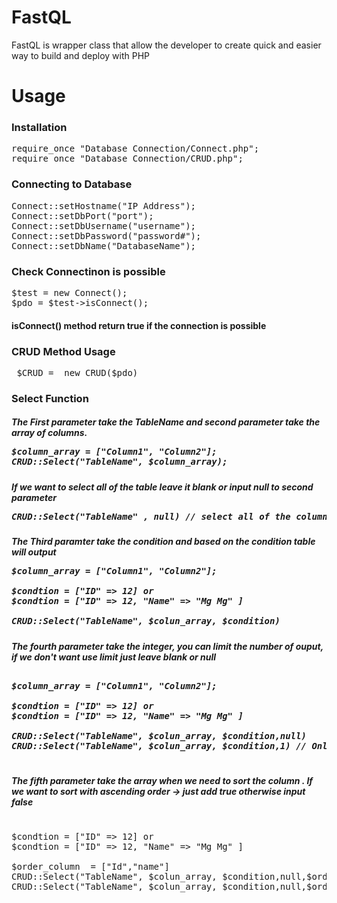 # FastQL
FastQL is wrapper class that allow the developer to create quick and easier way to build and deploy with PHP

<h1>Usage</h1>

<h3> Installation </h3>

<pre>
require_once "Database Connection/Connect.php";
require_once "Database Connection/CRUD.php";
</pre>

<h3> Connecting to Database </h3> 

<pre>
Connect::setHostname("IP Address");
Connect::setDbPort("port");
Connect::setDbUsername("username");
Connect::setDbPassword("password#");
Connect::setDbName("DatabaseName");
</pre>

<h3>Check Connectinon is possible </h3> 

<pre>
$test = new Connect();
$pdo = $test->isConnect();
</pre>

<h4>isConnect() method return true if the connection is possible</h4>

<h3>CRUD Method Usage</h3>

<pre>
 $CRUD =  new CRUD($pdo)
</pre>

<h3>Select Function</h3>

<h5> The First parameter take the TableName and second parameter take the array of columns. <br>

<pre>
$column_array = ["Column1", "Column2"]; 
CRUD::Select("TableName", $column_array); 
</pre> 

<h5> If we want to select all of the table leave it blank or input null to second parameter

<pre>
CRUD::Select("TableName" , null) // select all of the columns in Table
</pre>

<h5> The Third paramter take the condition and based on the condition table will output

<pre>
$column_array = ["Column1", "Column2"]; 

$condtion = ["ID" => 12] or
$condtion = ["ID" => 12, "Name" => "Mg Mg" ]  

CRUD::Select("TableName", $colun_array, $condition) 
</pre>

<h5> The fourth parameter take the integer, you can limit the number of ouput, if we don't want use limit just leave blank or null

<pre>

$column_array = ["Column1", "Column2"]; 

$condtion = ["ID" => 12] or
$condtion = ["ID" => 12, "Name" => "Mg Mg" ]  

CRUD::Select("TableName", $colun_array, $condition,null)
CRUD::Select("TableName", $colun_array, $condition,1) // Only one result 

</pre>

<h5> The fifth parameter take the array when we need to sort the column . 
If we want to sort with ascending order -> just add true otherwise input false</h5>

<pre>

$condtion = ["ID" => 12] or
$condtion = ["ID" => 12, "Name" => "Mg Mg" ]  

$order_column  = ["Id","name"]
CRUD::Select("TableName", $colun_array, $condition,null,$order_column, true); // ascending order
CRUD::Select("TableName", $colun_array, $condition,null,$order_column, false); // descending order

</pre> 


